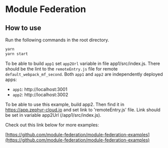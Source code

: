# Module Federation

## How to use

Run the following commands in the root directory.

```bash
yarn
yarn start
```
To be able to build `app1` set `app2Url` variable in file app1/src/index.js. There should be the lint to the `remoteEntry.js` file for remote `default_webpack_mf_second`.
Both `app1` and `app2` are independently deployed apps:

- `app1`: http://localhost:3001
- `app2`: http://localhost:3002

To be able to use this example, build app2. Then find it in https://app.zephyr-cloud.io and set link to 'remoteEntry.js' file. Link should be set in variable app2Url (/app1/src/index.js).

Check out this link below for more examples:

[https://github.com/module-federation/module-federation-examples](https://github.com/module-federation/module-federation-examples)
